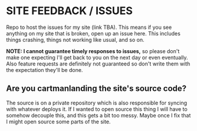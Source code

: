 # SITE FEEDBACK / ISSUES

Repo to host the issues for my site (link TBA). This means
if you see anything on my site that is broken, open up an issue here.
This includes things crashing, things not working like usual, and so on.

**NOTE: I cannot guarantee timely responses to issues,** so please don't make one expecting
I'll get back to you on the next day or even eventually. Also feature requests are definitely not guaranteed
so don't write them with the expectation they'll be done.

## Are you cartmanlanding the site's source code?

The source is on a private repository which is also responsible for syncing with whatever deploys it. If I wanted to open source this thing
I will have to somehow decouple this, and this gets a bit too messy. Maybe once I fix that I might open source
some parts of the site.
